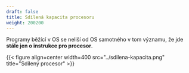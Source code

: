 ```yaml
---
draft: false
title: Sdílená kapacita procesoru
weight: 200200
---
```


Programy běžící v OS se neliší od OS samotného v tom významu, že jde **stále jen o instrukce pro procesor**.

{{< figure align=center width=400 src="../sdilena-kapacita.png" title="Sdílený procesor" >}}